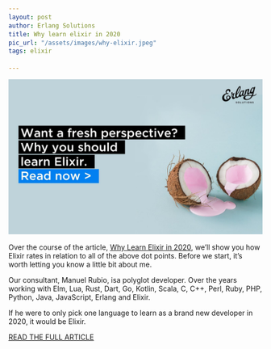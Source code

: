 ```yaml
---
layout: post
author: Erlang Solutions
title: Why learn elixir in 2020
pic_url: "/assets/images/why-elixir.jpeg"
tags: elixir

---
```

![](/assets/images/why-elixir.jpeg)

Over the course of the article, [Why Learn Elixir in 2020](https://www.erlang-solutions.com/blog/why-elixir-is-the-programming-language-you-should-learn-in-2020.html "why learn elixir"), we’ll show you how Elixir rates in relation to all of the above dot points. Before we start, it’s worth letting you know a little bit about me.

Our consultant, Manuel Rubio, isa polyglot developer. Over the years working with Elm, Lua, Rust, Dart, Go, Kotlin, Scala, C, C++, Perl, Ruby, PHP, Python, Java, JavaScript, Erlang and Elixir.

If he were to only pick one language to learn as a brand new developer in 2020, it would be Elixir.

[READ THE FULL ARTICLE](https://www.erlang-solutions.com/blog/why-elixir-is-the-programming-language-you-should-learn-in-2020.html "full article elixir")